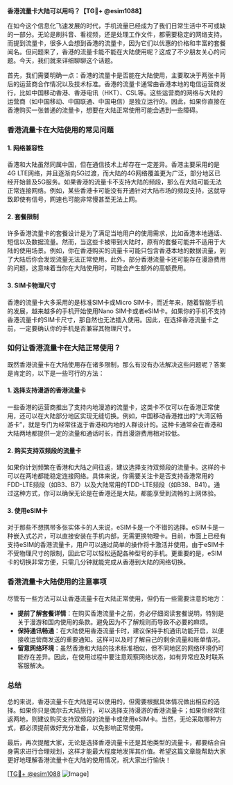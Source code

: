 **香港流量卡大陆可以用吗？【TG💪+ @esim1088】**

在如今这个信息化飞速发展的时代，手机流量已经成为了我们日常生活中不可或缺的一部分。无论是刷抖音、看视频，还是处理工作文件，都需要稳定的网络支持。而提到流量卡，很多人会想到香港的流量卡，因为它们以优惠的价格和丰富的套餐闻名。但问题来了，香港的流量卡能不能在大陆使用呢？这成了不少朋友关心的问题。今天，我们就来详细聊聊这个话题。

首先，我们需要明确一点：香港的流量卡是否能在大陆使用，主要取决于两张卡背后的运营商合作情况以及技术标准。香港的流量卡通常由香港本地的电信运营商发行，比如中国移动香港、香港电讯（HKT）、CSL等。这些运营商的网络与大陆的运营商（如中国移动、中国联通、中国电信）是独立运行的。因此，如果你直接在香港购买一张普通的流量卡，想要在大陆正常使用可能会遇到一些障碍。

### 香港流量卡在大陆使用的常见问题

#### 1. 网络兼容性
香港和大陆虽然同属中国，但在通信技术上却存在一定差异。香港主要采用的是4G LTE网络，并且逐渐向5G过渡，而大陆的4G网络覆盖更为广泛，部分地区已经开始普及5G服务。如果香港的流量卡不支持大陆的频段，那么在大陆可能无法正常连接网络。例如，某些香港卡可能没有开通针对大陆市场的频段支持，这就导致即使有信号，网速也可能非常慢甚至无法上网。

#### 2. 套餐限制
许多香港流量卡的套餐设计是为了满足当地用户的使用需求，比如香港本地通话、短信以及数据流量。然而，当这些卡被带到大陆时，原有的套餐可能并不适用于大陆的使用场景。例如，你在香港购买的流量卡可能只包含香港本地的数据流量，到了大陆后你会发现流量无法正常使用。此外，部分香港流量卡还可能存在漫游费用的问题，这意味着当你在大陆使用时，可能会产生额外的高额费用。

#### 3. SIM卡物理尺寸
香港的流量卡大多采用的是标准SIM卡或Micro SIM卡，而近年来，随着智能手机的发展，越来越多的手机开始使用Nano SIM卡或者eSIM卡。如果你的手机不支持香港流量卡的SIM卡尺寸，那自然也无法插入使用。因此，在选择香港流量卡之前，一定要确认你的手机是否兼容其物理尺寸。

### 如何让香港流量卡在大陆正常使用？

既然香港流量卡在大陆使用存在诸多限制，那么有没有办法解决这些问题呢？答案是肯定的，以下是一些可行的方法：

#### 1. 选择支持漫游的香港流量卡
一些香港的运营商推出了支持内地漫游的流量卡，这类卡不仅可以在香港正常使用，还可以在大陆部分地区实现无缝切换。例如，中国移动香港推出的“大湾区畅游卡”，就是专门为经常往返于香港和内地的人群设计的。这种卡通常会在香港和大陆两地都提供一定的流量和通话时长，而且漫游费用相对较低。

#### 2. 购买支持双频段的流量卡
如果你计划频繁在香港和大陆之间往返，建议选择支持双频段的流量卡。这样的卡可以在两地都能稳定连接网络。具体来说，你需要关注卡是否支持香港常用的FDD-LTE频段（如B3、B7）以及大陆常用的TDD-LTE频段（如B38、B41）。通过这种方式，你可以确保无论是在香港还是大陆，都能享受到流畅的上网体验。

#### 3. 使用eSIM卡
对于那些不想携带多张实体卡的人来说，eSIM卡是一个不错的选择。eSIM卡是一种嵌入式芯片，可以直接安装在手机内部，无需更换物理卡。目前，市面上已经有支持eSIM的香港流量卡，用户可以通过简单的操作将卡激活并使用。由于eSIM卡不受物理尺寸的限制，因此它可以轻松适配各种型号的手机。更重要的是，eSIM卡的切换非常方便，只需几分钟就能完成从香港到大陆的网络切换。

### 香港流量卡大陆使用的注意事项

尽管有一些方法可以让香港流量卡在大陆正常使用，但仍有一些需要注意的地方：

- **提前了解套餐详情**：在购买香港流量卡之前，务必仔细阅读套餐说明，特别是关于漫游和国内使用的条款。避免因为不了解规则而导致不必要的麻烦。
- **保持通讯畅通**：在大陆使用香港流量卡时，建议保持手机通讯功能开启，以便接收运营商发送的重要通知。这样可以及时了解自己的剩余流量和账单情况。
- **留意网络环境**：虽然香港和大陆的技术标准相似，但不同地区的网络环境仍可能存在差异。因此，在使用过程中要注意观察网络状态，如有异常应及时联系客服解决。

### 总结

总的来说，香港流量卡在大陆是可以使用的，但需要根据具体情况做出相应的选择。如果你只是偶尔去大陆旅行，可以选择支持漫游的香港流量卡；如果你经常往返两地，则建议购买支持双频段的流量卡或使用eSIM卡。当然，无论采取哪种方式，都必须提前做好充分准备，以免影响正常使用。

最后，再次提醒大家，无论是选择香港流量卡还是其他类型的流量卡，都要结合自身需求进行合理规划，这样才能最大程度地发挥其价值。希望这篇文章能帮助大家更好地理解香港流量卡在大陆的使用情况，祝大家出行愉快！

[[TG💪+ @esim1088](https://t.me/s/esim1088) ![Image](https://i.postimg.cc/4NQfJmqS/Snipaste-2025-05-13-00-14-12.png)]